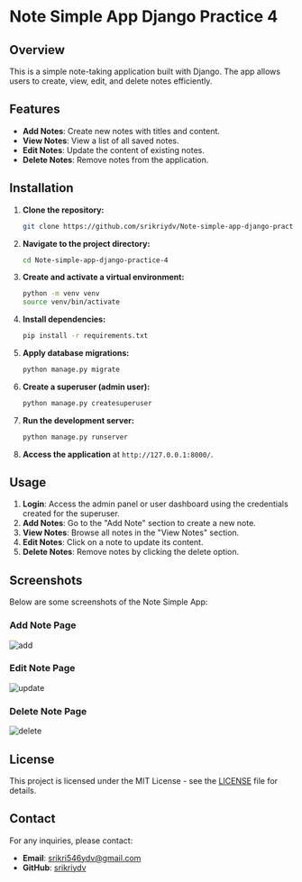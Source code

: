 # Note Simple App Django Practice 4

## Overview

This is a simple note-taking application built with Django. The app allows users to create, view, edit, and delete notes efficiently.

## Features

- **Add Notes**: Create new notes with titles and content.
- **View Notes**: View a list of all saved notes.
- **Edit Notes**: Update the content of existing notes.
- **Delete Notes**: Remove notes from the application.

## Installation

1. **Clone the repository:**
   ```bash
   git clone https://github.com/srikriydv/Note-simple-app-django-practice-4.git
   ```

2. **Navigate to the project directory:**
   ```bash
   cd Note-simple-app-django-practice-4
   ```

3. **Create and activate a virtual environment:**
   ```bash
   python -m venv venv
   source venv/bin/activate
   ```

4. **Install dependencies:**
   ```bash
   pip install -r requirements.txt
   ```

5. **Apply database migrations:**
   ```bash
   python manage.py migrate
   ```

6. **Create a superuser (admin user):**
   ```bash
   python manage.py createsuperuser
   ```

7. **Run the development server:**
   ```bash
   python manage.py runserver
   ```

8. **Access the application** at `http://127.0.0.1:8000/`.

## Usage

1. **Login**: Access the admin panel or user dashboard using the credentials created for the superuser.
2. **Add Notes**: Go to the "Add Note" section to create a new note.
3. **View Notes**: Browse all notes in the "View Notes" section.
4. **Edit Notes**: Click on a note to update its content.
5. **Delete Notes**: Remove notes by clicking the delete option.

## Screenshots

Below are some screenshots of the Note Simple App:

### Add Note Page
![add](https://github.com/user-attachments/assets/dd13f893-bd80-40c4-ab20-79d874f8032f)

### Edit Note Page
![update](https://github.com/user-attachments/assets/7a368a6a-4659-459f-a518-838797f12a52)

### Delete Note Page
![delete](https://github.com/user-attachments/assets/c3b2f96b-85b0-445b-810f-2adf6a1387f1)

## License

This project is licensed under the MIT License - see the [LICENSE](LICENSE) file for details.

## Contact

For any inquiries, please contact:
- **Email**: srikri546ydv@gmail.com
- **GitHub**: [srikriydv](https://github.com/srikriydv)
